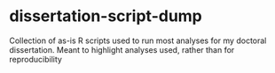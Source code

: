 # dissertation-script-dump
Collection of as-is R scripts used to run most analyses for my doctoral dissertation. Meant to highlight analyses used, rather than for reproducibility

